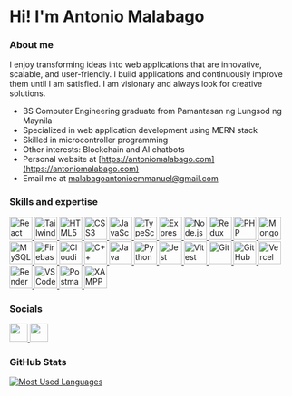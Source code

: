 Hi! I'm Antonio Malabago
========================================================================================================================================

### About me

I enjoy transforming ideas into web applications that are innovative, scalable, and user-friendly.
I build applications and continuously improve them until I am satisfied.
I am visionary and always look for creative solutions.

* BS Computer Engineering graduate from Pamantasan ng Lungsod ng Maynila
* Specialized in web application development using MERN stack
* Skilled in microcontroller programming
* Other interests: Blockchain and AI chatbots
* Personal website at [https://antoniomalabago.com](https://antoniomalabago.com)
* Email me at [malabagoantonioemmanuel@gmail.com](mailto:malabagoantonioemmanuel@gmail.com)

### Skills and expertise

<p>
  <a href="https://reactjs.org/" target="_blank" rel="noreferrer" title="React">
    <img src="https://raw.githubusercontent.com/danielcranney/readme-generator/main/public/icons/skills/react-colored.svg" width="40" height="40" alt="React" />
  </a>
  <a href="https://tailwindcss.com/" target="_blank" rel="noreferrer" title="TailwindCSS">
    <img src="https://raw.githubusercontent.com/danielcranney/readme-generator/main/public/icons/skills/tailwindcss-colored.svg" width="40" height="40" alt="TailwindCSS" />
  </a>
  <a href="https://developer.mozilla.org/en-US/docs/Glossary/HTML5" target="_blank" rel="noreferrer" title="HTML5">
    <img src="https://raw.githubusercontent.com/danielcranney/readme-generator/main/public/icons/skills/html5-colored.svg" width="40" height="40" alt="HTML5" />
  </a>
  <a href="https://www.w3.org/TR/CSS/#css" target="_blank" rel="noreferrer" title="CSS3">
    <img src="https://raw.githubusercontent.com/danielcranney/readme-generator/main/public/icons/skills/css3-colored.svg" width="40" height="40" alt="CSS3" />
  </a>
  <a href="https://developer.mozilla.org/en-US/docs/Web/JavaScript" target="_blank" rel="noreferrer" title="JavaScript">
    <img src="https://raw.githubusercontent.com/danielcranney/readme-generator/main/public/icons/skills/javascript-colored.svg" width="40" height="40" alt="JavaScript" />
  </a>
  <a href="https://www.typescriptlang.org/" target="_blank" rel="noreferrer" title="TypeScript">
    <img src="https://raw.githubusercontent.com/danielcranney/readme-generator/main/public/icons/skills/typescript-colored.svg" width="40" height="40" alt="TypeScript" />
  </a>
  <a href="https://expressjs.com/" target="_blank" rel="noreferrer" title="Express">
    <img src="https://raw.githubusercontent.com/danielcranney/readme-generator/main/public/icons/skills/express-colored.svg" width="40" height="40" alt="Express" />
  </a>
  <a href="https://nodejs.org/en/" target="_blank" rel="noreferrer" title="Node.js">
    <img src="https://raw.githubusercontent.com/danielcranney/readme-generator/main/public/icons/skills/nodejs-colored.svg" width="40" height="40" alt="Node.js" />
  </a>
  <a href="https://redux.js.org/" target="_blank" rel="noreferrer" title="Redux">
    <img src="https://raw.githubusercontent.com/danielcranney/readme-generator/main/public/icons/skills/redux-colored.svg" width="40" height="40" alt="Redux" />
  </a>
  <a href="https://www.php.net/" target="_blank" rel="noreferrer" title="PHP">
    <img src="https://raw.githubusercontent.com/danielcranney/readme-generator/main/public/icons/skills/php-colored.svg" width="40" height="40" alt="PHP" />
  </a>
  <a href="https://www.mongodb.com/" target="_blank" rel="noreferrer" title="MongoDB">
    <img src="https://raw.githubusercontent.com/danielcranney/readme-generator/main/public/icons/skills/mongodb-colored.svg" width="40" height="40" alt="MongoDB" />
  </a>
  <a href="https://www.mysql.com/" target="_blank" rel="noreferrer" title="MySQL">
    <img src="https://raw.githubusercontent.com/danielcranney/readme-generator/main/public/icons/skills/mysql-colored.svg" width="40" height="40" alt="MySQL" />
  </a>
  <a href="https://firebase.google.com/" target="_blank" rel="noreferrer" title="Firebase">
    <img src="https://raw.githubusercontent.com/danielcranney/readme-generator/main/public/icons/skills/firebase-colored.svg" width="40" height="40" alt="Firebase" />
  </a>
  <a href="https://cloudinary.com/" target="_blank" rel="noreferrer" title="Cloudinary">
    <img src="https://cloudinary-marketing-res.cloudinary.com/image/upload/website_2021/brand/Gyph.svg" width="40" height="40" alt="Cloudinary" />
  </a>
  <a href="https://docs.microsoft.com/en-us/cpp/?view=msvc-170" target="_blank" rel="noreferrer" title="C++">
    <img src="https://raw.githubusercontent.com/danielcranney/readme-generator/main/public/icons/skills/cplusplus-colored.svg" width="40" height="40" alt="C++" />
  </a>
  <a href="https://www.oracle.com/java/" target="_blank" rel="noreferrer" title="Java">
    <img src="https://raw.githubusercontent.com/danielcranney/readme-generator/main/public/icons/skills/java-colored.svg" width="40" height="40" alt="Java" />
  </a>
  <a href="https://www.python.org/" target="_blank" rel="noreferrer" title="Python">
    <img src="https://raw.githubusercontent.com/danielcranney/readme-generator/main/public/icons/skills/python-colored.svg" width="40" height="40" alt="Python" />
  </a>
  <a href="https://jestjs.io/" target="_blank" rel="noreferrer" title="Jest">
    <img src="https://icon.icepanel.io/Technology/svg/Jest.svg" width="40" height="40" alt="Jest" />
  </a>
  <a href="https://vitest.dev/" target="_blank" rel="noreferrer" title="Vitest">
    <img src="https://vitest.dev/logo-shadow.svg" width="40" height="40" alt="Vitest" />
  </a>
  <a href="https://git-scm.com/" target="_blank" rel="noreferrer" title="Git">
    <img src="https://raw.githubusercontent.com/danielcranney/readme-generator/main/public/icons/skills/git-colored.svg" width="40" height="40" alt="Git" />
  </a>
  <a href="https://github.com/" target="_blank" rel="noreferrer" title="GitHub">
    <img src="https://raw.githubusercontent.com/danielcranney/readme-generator/main/public/icons/socials/github-dark.svg" width="40" height="40" alt="GitHub" />
  </a>
  <a href="https://vercel.com/" target="_blank" rel="noreferrer" title="Vercel">
    <img src="https://static-00.iconduck.com/assets.00/logo-vercel-icon-512x444-szlkql7g.png" width="40" height="40" alt="Vercel" />
  </a>
  <a href="https://render.com/" target="_blank" rel="noreferrer" title="Render">
    <img src="https://raw.githubusercontent.com/danielcranney/readme-generator/main/public/icons/skills/render-colored.svg" width="40" height="40" alt="Render" />
  </a>
  <a href="https://code.visualstudio.com/" target="_blank" rel="noreferrer" title="VS Code">
    <img src="https://raw.githubusercontent.com/danielcranney/readme-generator/main/public/icons/skills/visualstudiocode.svg" width="40" height="40" alt="VS Code" />
  </a>
  <a href="https://www.postman.com/" target="_blank" rel="noreferrer" title="Postman">
    <img src="https://voyager.postman.com/logo/postman-logo-icon-orange.svg" width="40" height="40" alt="Postman" />
  </a>
  <a href="https://www.apachefriends.org/" target="_blank" rel="noreferrer" title="XAMPP">
    <img src="https://www.apachefriends.org/images/xampp-logo-ac950edf.svg" width="40" height="40" alt="XAMPP" />
  </a>
</p>

### Socials

<p align="left"> <a href="https://www.github.com/antoniomalabago" target="_blank" rel="noreferrer"> <picture> <source media="(prefers-color-scheme: dark)" srcset="https://raw.githubusercontent.com/danielcranney/readme-generator/main/public/icons/socials/github-dark.svg" /> <source media="(prefers-color-scheme: light)" srcset="https://raw.githubusercontent.com/danielcranney/readme-generator/main/public/icons/socials/github.svg" /> <img src="https://raw.githubusercontent.com/danielcranney/readme-generator/main/public/icons/socials/github.svg" width="32" height="32" /> </picture> </a> <a href="https://www.linkedin.com/in/antonio-emmanuel-malabago" target="_blank" rel="noreferrer"> <picture> <source media="(prefers-color-scheme: dark)" srcset="https://raw.githubusercontent.com/danielcranney/readme-generator/main/public/icons/socials/linkedin-dark.svg" /> <source media="(prefers-color-scheme: light)" srcset="https://raw.githubusercontent.com/danielcranney/readme-generator/main/public/icons/socials/linkedin.svg" /> <img src="https://raw.githubusercontent.com/danielcranney/readme-generator/main/public/icons/socials/linkedin.svg" width="32" height="32" /> </picture> </a></p>

### GitHub Stats

<a href="https://github.com/antonioemmanuelmalabago" align="left"><img src="https://github-readme-stats.vercel.app/api/top-langs/?username=antonioemmanuelmalabago&title_color=ffffff&text_color=ffffff&icon_color=23F7DD&bg_color=000000&hide_border=true&locale=en&custom_title=Most%20%used%20%languages&layout=compact" alt="Most Used Languages" /></a>
